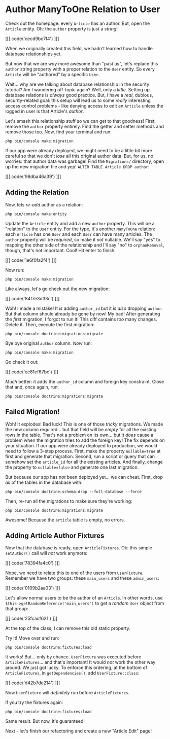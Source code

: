 # Author ManyToOne Relation to User

Check out the homepage: every `Article` has an author. But, open the
`Article` entity. Oh: the `author` property is just a *string*!

[[[ code('cecd9bc7f4') ]]]

When we originally created this field, we hadn't learned how to handle database
relationships yet.

But now that we are *way* more awesome than "past us", let's replace this `author`
string property with a proper relation to the `User` entity. So every `Article`
will be "authored" by a specific `User`.

Wait... why are we talking about database relationship in the security tutorial?
Am I wandering off-topic again? Well, only a *little*. Setting up database
relations is *always* good practice. But, I have a *real*, dubious, security-related
goal: this setup will lead us to some *really* interesting access control problems -
like denying access to edit an `Article` unless the logged in user is that
Article's *author*.

Let's smash this relationship stuff so we can get to that goodness! First,
remove the `author` property entirely. Find the getter and setter methods
and remove those too. Now, find your terminal and run:

```terminal
php bin/console make:migration
```

If our app were already deployed, we might need to be a little bit more careful
so that we don't *lose* all this original author data. But, for us, no worries:
that author data was garbage! Find the `Migrations/` directory, open up the new
migration file and yep! `ALTER TABLE Article DROP author`:

[[[ code('98dba46a39') ]]]

## Adding the Relation

Now, lets *re-add* author as a relation:

```terminal
php bin/console make:entity
```

Update the `Article` entity and add a new `author` property. This will be
a "relation" to the `User` entity. For the type, it's another `ManyToOne` relation:
each `Article` has one `User` and each `User` can have many articles. The
`author` property will be *required*, so make it *not* nullable. We'll say
"yes" to mapping the other side of the relationship and I'll say "no" to
`orphanRemoval`, though, that's not important. Cool! Hit enter to finish:

[[[ code('1e6f0fa2f4') ]]]

Now run:

```terminal
php bin/console make:migration
```

Like always, let's go check out the new migration:

[[[ code('84f7e3d33c') ]]]

Woh! I made a mistake! It *is* adding `author_id` but it is *also* dropping `author`.
But that column should already be gone by now! My bad! After generating the *first*
migration, I forgot to run it! This diff contains *too* many changes. Delete it.
Then, execute the first migration:

```terminal
php bin/console doctrine:migrations:migrate
```

Bye bye original `author` column. *Now* run:

```terminal
php bin/console make:migration
```

Go check it out:

[[[ code('ec81ef67bc') ]]]

*Much* better: it adds the `author_id` column and foreign key constraint.
Close that and, once again, run:

```terminal
php bin/console doctrine:migrations:migrate
```

## Failed Migration!

Woh! It explodes! Bad luck! This is one of those *tricky* migrations. We made
the new column required... but that field will be *empty* for all the existing
rows in the table. That's not a problem on its own... but it *does* cause a problem
when the migration tries to add the foreign key! The fix depends on your situation.
If our app were already deployed to production, we would need to follow a 3-step
process. First, make the property `nullable=true` at first and generate that migration.
Second, run a script or query that can somehow set the `article_id` for all the
existing articles. And finally, change the property to `nullable=false` and
generate one last migration.

But because our app has *not* been deployed yet... we can cheat. First, drop
*all* of the tables in the database with:

```terminal
php bin/console doctrine:schema:drop --full-database --force
```

Then, re-run all the migrations to make sure they're working:

```terminal
php bin/console doctrine:migrations:migrate
```

Awesome! Because the `article` table is empty, no errors.

## Adding Article Author Fixtures

Now that the database is ready, open `ArticleFixtures`. Ok: this simple
`setAuthor()` call will *not* work anymore:

[[[ code('78394fa4c0') ]]]

Nope, we need to relate this to one of the users from `UserFixture`. Remember we have
two groups: these `main_users` and these `admin_users`:

[[[ code('0109b2aa03') ]]]

Let's allow normal users to be the author of an `Article`. In other words, use
`$this->getRandomReference('main_users')` to get a *random* `User` object from
that group:

[[[ code('25fcacf621') ]]]

At the top of the class, I can remove this old static property.

Try it! Move over and run:

```terminal
php bin/console doctrine:fixtures:load
```

It works! But... only by chance. `UserFixture` was executed before
`ArticleFixtures`... and that's important! It would *not* work the other way around.
We just got lucky. To enforce this ordering, at the bottom of `ArticleFixtures`,
in `getDependencies()`, add `UserFixture::class`:

[[[ code('d42b7de214') ]]]

Now `UserFixture` will *definitely* run before `ArticleFixtures`.

If you try the fixtures again:

```terminal-silent
php bin/console doctrine:fixtures:load
```

Same result. But now, it's guaranteed!

Next - let's finish our refactoring and create a new "Article Edit" page!
